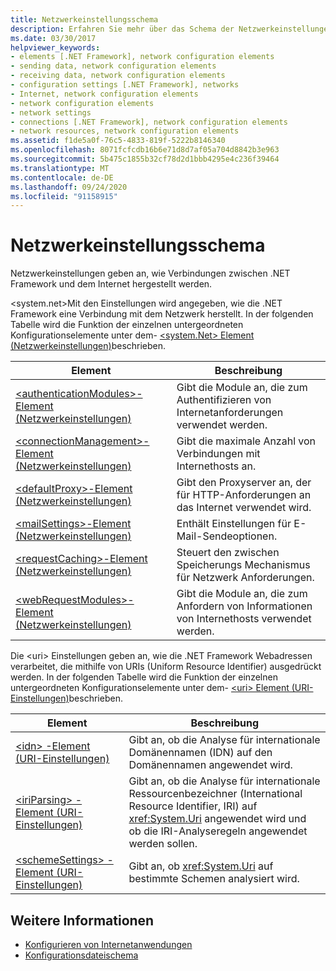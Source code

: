 ```yaml
---
title: Netzwerkeinstellungsschema
description: Erfahren Sie mehr über das Schema der Netzwerkeinstellungen, die angeben, wie die .NET Framework eine Verbindung mit dem Internet herstellt und URIs behandelt.
ms.date: 03/30/2017
helpviewer_keywords:
- elements [.NET Framework], network configuration elements
- sending data, network configuration elements
- receiving data, network configuration elements
- configuration settings [.NET Framework], networks
- Internet, network configuration elements
- network configuration elements
- network settings
- connections [.NET Framework], network configuration elements
- network resources, network configuration elements
ms.assetid: f1de5a0f-76c5-4833-819f-5222b8146340
ms.openlocfilehash: 8071fcfcdb16b6e71d8d7af05a704d8842b3e963
ms.sourcegitcommit: 5b475c1855b32cf78d2d1bbb4295e4c236f39464
ms.translationtype: MT
ms.contentlocale: de-DE
ms.lasthandoff: 09/24/2020
ms.locfileid: "91158915"
---
```

# <a name="network-settings-schema"></a>Netzwerkeinstellungsschema

Netzwerkeinstellungen geben an, wie Verbindungen zwischen .NET Framework und dem Internet hergestellt werden.

\<system.net>Mit den Einstellungen wird angegeben, wie die .NET Framework eine Verbindung mit dem Netzwerk herstellt. In der folgenden Tabelle wird die Funktion der einzelnen untergeordneten Konfigurationselemente unter dem- [ \<system.Net> Element (Netzwerkeinstellungen)](system-net-element-network-settings.md)beschrieben.  
  
|Element|Beschreibung|  
|-------------|-----------------|  
|[\<authenticationModules>-Element (Netzwerkeinstellungen)](authenticationmodules-element-network-settings.md)|Gibt die Module an, die zum Authentifizieren von Internetanforderungen verwendet werden.|  
|[\<connectionManagement>-Element (Netzwerkeinstellungen)](connectionmanagement-element-network-settings.md)|Gibt die maximale Anzahl von Verbindungen mit Internethosts an.|  
|[\<defaultProxy>-Element (Netzwerkeinstellungen)](defaultproxy-element-network-settings.md)|Gibt den Proxyserver an, der für HTTP-Anforderungen an das Internet verwendet wird.|  
|[\<mailSettings>-Element (Netzwerkeinstellungen)](mailsettings-element-network-settings.md)|Enthält Einstellungen für E-Mail-Sendeoptionen.|  
|[\<requestCaching>-Element (Netzwerkeinstellungen)](requestcaching-element-network-settings.md)|Steuert den zwischen Speicherungs Mechanismus für Netzwerk Anforderungen.|  
|[\<webRequestModules>-Element (Netzwerkeinstellungen)](webrequestmodules-element-network-settings.md)|Gibt die Module an, die zum Anfordern von Informationen von Internethosts verwendet werden.|  
  
Die \<uri> Einstellungen geben an, wie die .NET Framework Webadressen verarbeitet, die mithilfe von URIs (Uniform Resource Identifier) ausgedrückt werden. In der folgenden Tabelle wird die Funktion der einzelnen untergeordneten Konfigurationselemente unter dem- [ \<uri> Element (URI-Einstellungen)](uri-element-uri-settings.md)beschrieben.  
  
|Element|Beschreibung|  
|-------------|-----------------|  
|[\<idn> -Element (URI-Einstellungen)](idn-element-uri-settings.md)|Gibt an, ob die Analyse für internationale Domänennamen (IDN) auf den Domänennamen angewendet wird.|  
|[\<iriParsing> -Element (URI-Einstellungen)](iriparsing-element-uri-settings.md)|Gibt an, ob die Analyse für internationale Ressourcenbezeichner (International Resource Identifier, IRI) auf <xref:System.Uri> angewendet wird und ob die IRI-Analyseregeln angewendet werden sollen.|  
|[\<schemeSettings> -Element (URI-Einstellungen)](schemesettings-element-uri-settings.md)|Gibt an, ob <xref:System.Uri> auf bestimmte Schemen analysiert wird.|  
  
## <a name="see-also"></a>Weitere Informationen

- [Konfigurieren von Internetanwendungen](../../../network-programming/configuring-internet-applications.md)
- [Konfigurationsdateischema](../index.md)
